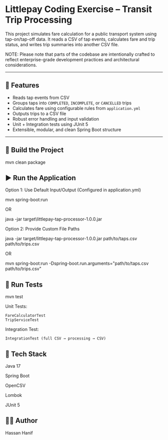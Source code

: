 # Littlepay Coding Exercise – Transit Trip Processing

This project simulates fare calculation for a public transport system using tap-on/tap-off data. It reads a CSV of tap events, calculates fare and trip status, and writes trip summaries into another CSV file.

NOTE: Please note that parts of the codebase are intentionally crafted to reflect enterprise-grade development practices and architectural considerations.

---

## 🧩 Features

- Reads tap events from CSV
- Groups taps into `COMPLETED`, `INCOMPLETE`, or `CANCELLED` trips
- Calculates fare using configurable rules from `application.yml`
- Outputs trips to a CSV file
- Robust error handling and input validation
- Unit + Integration tests using JUnit 5
- Extensible, modular, and clean Spring Boot structure

---

## 🔧 Build the Project

mvn clean package

## ▶️ Run the Application

Option 1: Use Default Input/Output (Configured in application.yml)

mvn spring-boot:run

OR

java -jar target\littlepay-tap-processor-1.0.0.jar

Option 2: Provide Custom File Paths

java -jar target/littlepay-tap-processor-1.0.0.jar path/to/taps.csv path/to/trips.csv

OR

mvn spring-boot:run -Dspring-boot.run.arguments="path/to/taps.csv path/to/trips.csv"

## 🧪 Run Tests

mvn test

Unit Tests:
	
	FareCalculatorTest
	TripServiceTest
Integration Test:
	
	IntegrationTest (full CSV → processing → CSV)
	
## 🧱 Tech Stack

Java 17

Spring Boot

OpenCSV

Lombok

JUnit 5


## 👨‍💻 Author
Hassan Hanif